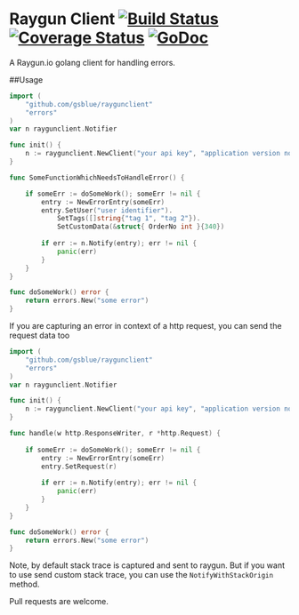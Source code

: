 # Raygun Client [![Build Status](https://travis-ci.org/gsblue/raygunclient.svg)](https://travis-ci.org/gsblue/raygunclient) [![Coverage Status](https://coveralls.io/repos/github/gsblue/raygunclient/badge.svg?branch=master)](https://coveralls.io/github/gsblue/raygunclient?branch=master) [![GoDoc](https://godoc.org/github.com/gsblue/raygunclient?status.svg)](https://godoc.org/github.com/gsblue/raygunclient)

A Raygun.io golang client for handling errors.

##Usage

```go
import (
	"github.com/gsblue/raygunclient"
    "errors"
)
var n raygunclient.Notifier

func init() {
	n := raygunclient.NewClient("your api key", "application version no", nil)
}

func SomeFunctionWhichNeedsToHandleError() {

	if someErr := doSomeWork(); someErr != nil {
        entry := NewErrorEntry(someErr)
        entry.SetUser("user identifier").
            SetTags([]string{"tag 1", "tag 2"}).
            SetCustomData(&struct{ OrderNo int }{340})
        
        if err := n.Notify(entry); err != nil {
            panic(err)
        }
    }
}

func doSomeWork() error {
    return errors.New("some error")
}

```
If you are capturing an error in context of a http request, you can send the request data too

```go
import (
	"github.com/gsblue/raygunclient"
    "errors"
)
var n raygunclient.Notifier

func init() {
	n := raygunclient.NewClient("your api key", "application version no", nil)
}

func handle(w http.ResponseWriter, r *http.Request) {
    
    if someErr := doSomeWork(); someErr != nil {
        entry := NewErrorEntry(someErr)
        entry.SetRequest(r)
        
        if err := n.Notify(entry); err != nil {
            panic(err)
        }
    }
}

func doSomeWork() error {
    return errors.New("some error")
}

```
Note, by default stack trace is captured and sent to raygun. 
But if you want to use send custom stack trace, you can use the ```NotifyWithStackOrigin``` method.


Pull requests are welcome.